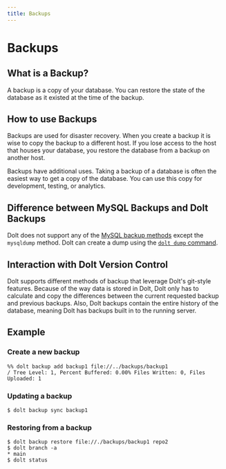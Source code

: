 ```yaml
---
title: Backups
---
```


# Backups

## What is a Backup?

A backup is a copy of your database. You can restore the state of the database as it existed at the time of the backup.

## How to use Backups

Backups are used for disaster recovery. When you create a backup it is wise to copy the backup to a different host. If you lose access to the host that houses your database, you restore the database from a backup on another host. 

Backups have additional uses. Taking a backup of a database is often the easiest way to get a copy of the database. You can use this copy for development, testing, or analytics.

## Difference between MySQL Backups and Dolt Backups

Dolt does not support any of the [MySQL backup methods](https://dev.mysql.com/doc/refman/8.0/en/backup-methods.html) except the `mysqldump` method. Dolt can create a dump using the [`dolt dump` command](../../../reference/cli.md#dolt-dump). 

## Interaction with Dolt Version Control

Dolt supports different methods of backup that leverage Dolt's git-style features. Because of the way data is stored in Dolt, Dolt only has to calculate and copy the differences between the current requested backup and previous backups. Also, Dolt backups contain the entire history of the database, meaning Dolt has backups built in to the running server.

## Example

### Create a new backup
```
%% dolt backup add backup1 file://../backups/backup1
/ Tree Level: 1, Percent Buffered: 0.00% Files Written: 0, Files Uploaded: 1
```

### Updating a backup
```
$ dolt backup sync backup1
```

### Restoring from a backup
```
$ dolt backup restore file://./backups/backup1 repo2
$ dolt branch -a
* main
$ dolt status
```